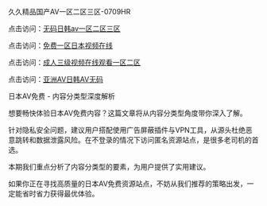 久久精品国产AV一区二区三区-0709HR

点击访问：<a href="https://heiliaoga6s9v.pages.dev">无码日韩av一区二区三区</a>

点击访问：<a href="https://heiliaowt0d7p.pages.dev">免费一区日本视频在线</a>

点击访问：<a href="https://heiliaoe8ajia.pages.dev">成人三级视频在线观看一区二区</a>

点击访问：<a href="https://heiliao2dmwwy.pages.dev">亚洲AV日韩AV无码</a>


日本AV免费 - 内容分类型深度解析

想要畅快体验日本AV免费内容？这篇文章将从内容分类型角度带你深入了解。

针对隐私安全问题，建议用户搭配使用广告屏蔽插件与VPN工具，从源头杜绝恶意跳转和数据泄露风险。在不登录的情况下访问匿名资源站点，是很多老司机的首选。

本期我们重点分析了内容分类型的要素，为用户提供了实用建议。

如果你正在寻找高质量的日本AV免费资源站点，不妨从我们推荐的策略出发，一定能省时省力获得最优体验。



<span style="display:none;">[Canonical link]( https://github.com/ht20250709/573257 ）</span>
